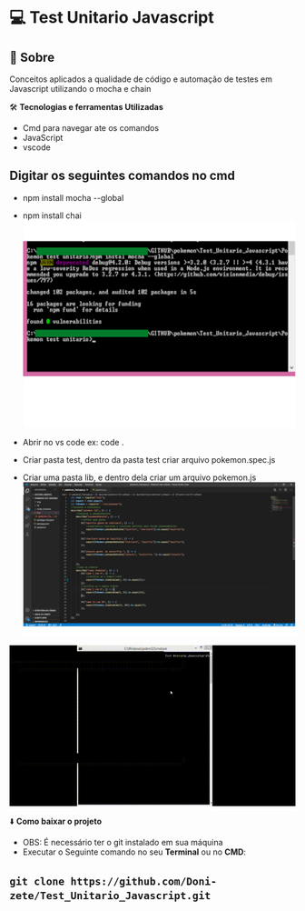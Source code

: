  # :computer: Test Unitario Javascript
 
 
 ## :rocket: Sobre
 Conceitos aplicados a qualidade de código e automação de testes em Javascript utilizando o mocha e chain

:hammer_and_wrench: **Tecnologias e ferramentas Utilizadas**

* Cmd para navegar ate os comandos
* JavaScript
* vscode

 ## Digitar os seguintes comandos no cmd
  
* npm install mocha --global
* npm install chai
 ![Instrução](https://github.com/Doni-zete/Test_Unitario_Javascript/blob/master/Pokemon%20test%20unitario/img/install%20mocha.png)

* Abrir no vs code ex: code .
* Criar  pasta test, dentro da pasta test criar arquivo pokemon.spec.js
* Criar uma pasta lib, e dentro dela criar um arquivo pokemon.js
![Instrução](https://github.com/Doni-zete/Test_Unitario_Javascript/blob/master/Pokemon%20test%20unitario/img/pokemon_test.png)

 ![Execução no cmd](https://github.com/Doni-zete/Test_Unitario_Javascript/blob/master/Pokemon%20test%20unitario/img/testunitariopokemon%2000_00_00-00_00_30.gif)


:arrow_down: **Como baixar o projeto**
* OBS: É necessário ter o git instalado em sua máquina
* Executar o Seguinte comando no seu **Terminal**  ou no **CMD**:

##  `git clone https://github.com/Doni-zete/Test_Unitario_Javascript.git`
